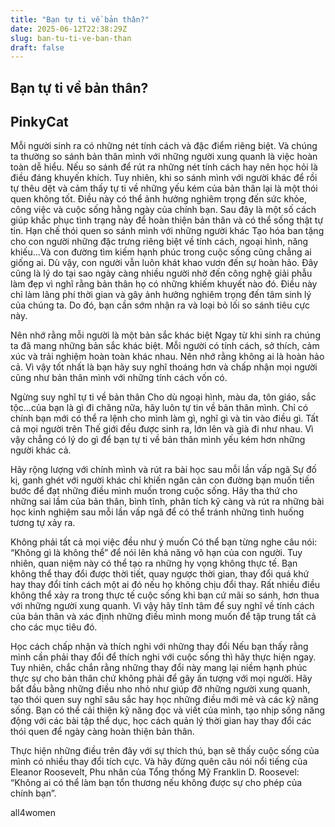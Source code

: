 ```yaml
---
title: "Bạn tự ti về bản thân?"
date: 2025-06-12T22:38:29Z
slug: ban-tu-ti-ve-ban-than
draft: false
---
```


## Bạn tự ti về bản thân?

## PinkyCat

Mỗi người sinh ra có những nét tính cách và đặc điểm riêng biệt. Và chúng ta thường so sánh bản thân mình với những người xung quanh là việc hoàn toàn dễ hiểu. Nếu so sánh để rút ra những nét tính cách hay nên học hỏi là điều đáng khuyến khích. Tuy nhiên, khi so sánh mình với người khác để rồi tự thêu dệt và cảm thấy tự ti về những yếu kém của bản thân lại là một thói quen không tốt. Điều này có thể ảnh hưởng nghiêm trọng đến sức khỏe, công việc và cuộc sống hằng ngày của chính bạn. Sau đây là một số cách giúp khắc phục tình trạng này để hoàn thiện bản thân và có thể sống thật tự tin.​ 
Hạn chế thói quen so sánh mình với những người khác
Tạo hóa ban tặng cho con người những đặc trưng riêng biệt về tính cách, ngoại hình, năng khiếu…Và con đường tìm kiếm hạnh phúc trong cuộc sống cũng chẳng ai giống ai. Dù vậy, con người vẫn luôn khát khao vươn đến sự hoàn hảo. Đây cũng là lý do tại sao ngày càng nhiều người nhờ đến công nghệ giải phẫu làm đẹp vì nghĩ rằng bản thân họ có những khiếm khuyết nào đó. Điều này chỉ làm lãng phí thời gian và gây ảnh hưởng nghiêm trọng đến tâm sinh lý của chúng ta. Do đó, bạn cần sớm nhận ra và loại bỏ lối so sánh tiêu cực này.
 
Nên nhớ rằng mỗi người là một bản sắc khác biệt
Ngay từ khi sinh ra chúng ta đã mang những bản sắc khác biệt. Mỗi người có tính cách, sở thích, cảm xúc và trải nghiệm hoàn toàn khác nhau. Nên nhớ rằng không ai là hoàn hảo cả. Vì vậy tốt nhất là bạn hãy suy nghĩ thoáng hơn và chấp nhận mọi người cũng như bản thân mình với những tính cách vốn có.
 
Ngừng suy nghĩ tự ti về bản thân
Cho dù ngoại hình, màu da, tôn giáo, sắc tộc…của bạn là gì đi chăng nữa, hãy luôn tự tin về bản thân mình. Chỉ có chính bạn mới có thể ra lệnh cho mình làm gì, nghĩ gì và tin vào điều gì. Tất cả mọi người trên Thế giới đều được sinh ra, lớn lên và già đi như nhau. Vì vậy chẳng có lý do gì để bạn tự ti về bản thân mình yếu kém hơn những người khác cả.
 
Hãy rộng lượng với chính mình và rút ra bài học sau mỗi lần vấp ngã
Sự đố kị, ganh ghét với người khác chỉ khiến ngăn cản con đường bạn muốn tiến bước để đạt những điều mình muốn trong cuộc sống. Hãy tha thứ cho những sai lầm của bản thân, bình tĩnh, phân tích kỹ càng và rút ra những bài học kinh nghiệm sau mỗi lần vấp ngã để có thể tránh những tình huống tương tự xảy ra.
 
Không phải tất cả mọi việc đều như ý muốn
Có thể bạn từng nghe câu nói: “Không gì là không thể” để nói lên khả năng vô hạn của con người. Tuy nhiên, quan niệm này có thể tạo ra những hy vọng không thực tế. Bạn không thể thay đổi được thời tiết, quay ngược thời gian, thay đổi quá khứ hay thay đổi tính cách một ai đó nếu họ không chịu đổi thay. Rất nhiều điều không thể xảy ra trong thực tế cuộc sống khi bạn cứ mãi so sánh, hơn thua với những người xung quanh. Vì vậy hãy tĩnh tâm để suy nghĩ về tính cách của bản thân và xác định những điều mình mong muốn để tập trung tất cả cho các mục tiêu đó.
 
Học cách chấp nhận và thích nghi với những thay đổi
Nếu bạn thấy rằng mình cần phải thay đổi để thích nghi với cuộc sống thì hãy thực hiện ngay. Tuy nhiên, chắc chắn rằng những thay đổi này mang lại niềm hạnh phúc thực sự cho bản thân chứ không phải để gây ấn tượng với mọi người. Hãy bắt đầu bằng những điều nho nhỏ như giúp đỡ những người xung quanh, tạo thói quen suy nghĩ sâu sắc hay học những điều mới mẻ và các kỹ năng sống. Bạn có thể cải thiện kỹ năng đọc và viết của mình, tạo nhịp sống năng động với các bài tập thể dục, học cách quản lý thời gian hay thay đổi các thói quen để ngày càng hoàn thiện bản thân.
 
Thực hiện những điều trên đây với sự thích thú, bạn sẽ thấy cuộc sống của mình có nhiều thay đổi tích cực. Và hãy đừng quên câu nói nổi tiếng của Eleanor Roosevelt, Phu nhân của Tổng thống Mỹ Franklin D. Roosevel: “Không ai có thể làm bạn tổn thương nếu không được sự cho phép của chính bạn”.
 
 
 
all4women​ ​